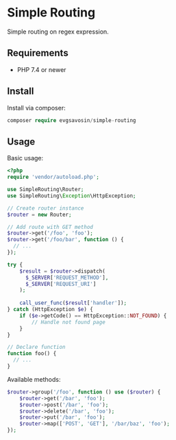 # Simple Routing
Simple routing on regex expression.

## Requirements
- PHP 7.4 or newer

## Install
Install via composer:
```php
composer require evgsavosin/simple-routing
```

## Usage
Basic usage:
```php
<?php 
require 'vendor/autoload.php';

use SimpleRouting\Router;
use SimpleRouting\Exception\HttpException;

// Create router instance
$router = new Router;

// Add route with GET method
$router->get('/foo', 'foo');
$router->get('/foo/bar', function () {
  // ...
});

try {
    $result = $router->dispatch(
      $_SERVER['REQUEST_METHOD'], 
      $_SERVER['REQUEST_URI']
    );
    
    call_user_func($result['handler']);
} catch (HttpException $e) {
    if ($e->getCode() == HttpException::NOT_FOUND) {
        // Handle not found page
    }
}

// Declare function
function foo() {
  // ...
}
```


Available methods:
```php 
$router->group('/foo', function () use ($router) {
    $router->get('/bar', 'foo');
    $router->post('/bar', 'foo');
    $router->delete('/bar', 'foo');
    $router->put('/bar', 'foo');
    $router->map(['POST', 'GET'], '/bar/baz', 'foo');
});
```

